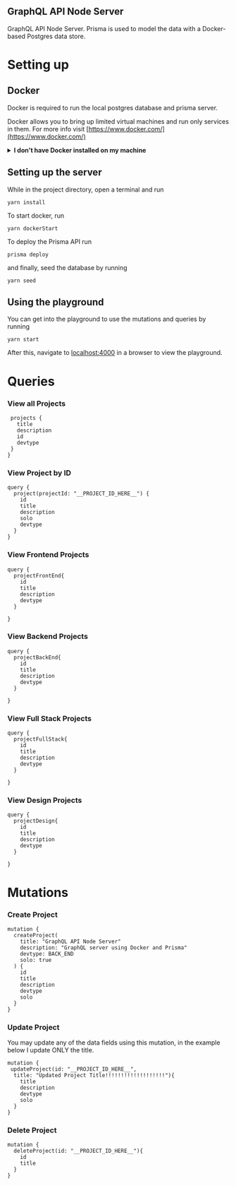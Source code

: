 ## GraphQL API Node Server

GraphQL API Node Server. Prisma is used to model the data with a Docker-based Postgres data store.

# Setting up

## Docker

Docker is required to run the local postgres database and prisma server.

Docker allows you to bring up limited virtual machines and run only services in them. For more info visit [https://www.docker.com/](https://www.docker.com/)

<details>
    <summary><strong>I don't have Docker installed on my machine</strong></summary>

To install docker follow the link that works for you:

[Docker for Mac](https://docs.docker.com/docker-for-mac/install/)

[Docker for Windows](https://docs.docker.com/docker-for-windows/install/)

</details>

## Setting up the server

While in the project directory, open a terminal and run

 `yarn install`
 
 To start docker, run
 
 `yarn dockerStart`
 
 To deploy the Prisma API run
 
 `prisma deploy`
 
 and finally, seed the database by running
 
 `yarn seed`
 
 ## Using the playground
 
 You can get into the playground to use the mutations and queries by running 
 
 `yarn start`
 
 After this, navigate to <localhost:4000> in a browser to view the playground.
 
 # Queries
 
 ### View all Projects 
 
 ```query{
  projects {
    title
    description
    id
    devtype
  }
}
```

### View Project by ID
```
query {
  project(projectId: "__PROJECT_ID_HERE__") {
    id
    title
    description
    solo
    devtype
  }
}
```
### View Frontend Projects
```
query {
  projectFrontEnd{
    id
    title
    description
    devtype
  }
  
}
```
### View Backend Projects
```
query {
  projectBackEnd{
    id
    title
    description
    devtype
  }
  
}
```

### View Full Stack Projects
```
query {
  projectFullStack{
    id
    title
    description
    devtype
  }
  
}
```

### View Design Projects
```
query {
  projectDesign{
    id
    title
    description
    devtype
  }
  
}
```

# Mutations

### Create Project
```
mutation {
  createProject(
    title: "GraphQL API Node Server"
    description: "GraphQL server using Docker and Prisma"
    devtype: BACK_END
    solo: true
  ) {
    id
    title
    description
    devtype
    solo
  }
}
```

### Update Project 
  You may update any of the data fields using this mutation, in the example below I update ONLY the title.
```
mutation {
 updateProject(id: "__PROJECT_ID_HERE__",
  title: "Updated Project Title!!!!!!!!!!!!!!!!!!!"){
    title
    description
    devtype
    solo
  }
}
```

### Delete Project
```
mutation {
  deleteProject(id: "__PROJECT_ID_HERE__"){
    id
    title
  }
}
```
